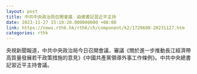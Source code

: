 ```yaml
---
layout: post
title: 中共中央政治局召開會議　由總書記習近平主持
date: 2023-11-27 15:10:20.000000000 +08:00
link: https://news.rthk.hk/rthk/ch/component/k2/1729600-20231127.htm
categories: rthk
---
```


央視新聞報道，中共中央政治局今日召開會議，審議《關於進一步推動長江經濟帶高質量發展若干政策措施的意見》《中國共產黨領導外事工作條例》。中共中央總書記習近平主持會議。
